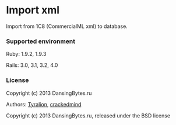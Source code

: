 Import xml
======

Import from 1C8 (CommercialML xml) to database.


### Supported environment

Ruby:   1.9.2, 1.9.3

Rails:  3.0, 3.1, 3.2, 4.0


### License

Copyright (c) 2013 DansingBytes.ru

Authors: [Tyralion](mailto:piliaiev@gmail.com), [crackedmind](mailto:digital.stream.of.mind@gmail.com)

Copyright (c) 2013 DansingBytes.ru, released under the BSD license
